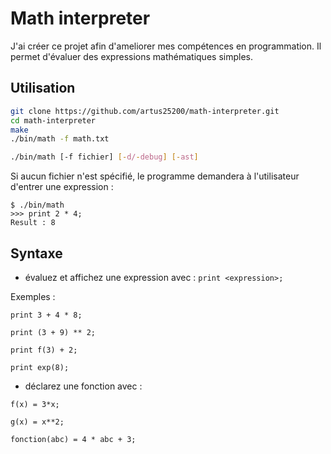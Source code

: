# Math interpreter

J'ai créer ce projet afin d'ameliorer mes compétences en programmation. Il permet d'évaluer des expressions mathématiques simples.

## Utilisation

```bash
git clone https://github.com/artus25200/math-interpreter.git
cd math-interpreter
make
./bin/math -f math.txt
````

```bash
./bin/math [-f fichier] [-d/-debug] [-ast]
```
Si aucun fichier n'est spécifié, le programme demandera à l'utilisateur d'entrer une expression :
```console
$ ./bin/math
>>> print 2 * 4;
Result : 8
```

## Syntaxe

- évaluez et affichez une expression avec :
`print <expression>;`

Exemples :

`print 3 + 4 * 8;`

`print (3 + 9) ** 2;`

`print f(3) + 2;`

`print exp(8);`

- déclarez une fonction avec :

`f(x) = 3*x;`

`g(x) = x**2;`

`fonction(abc) = 4 * abc + 3;`
